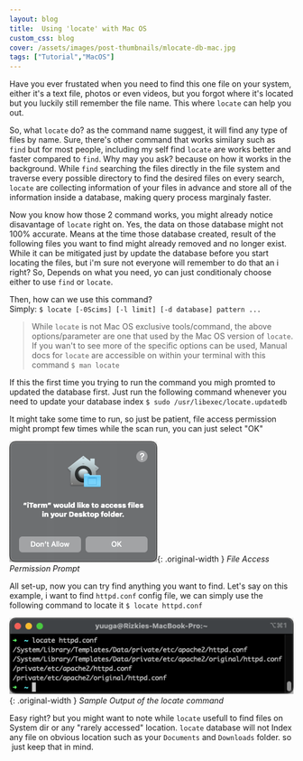 ```yaml
---
layout: blog
title:  Using 'locate' with Mac OS
custom_css: blog
cover: /assets/images/post-thumbnails/mlocate-db-mac.jpg
tags: ["Tutorial","MacOS"]
---
```


Have you ever frustated when you need to find this one file on your system, either it's a text file, photos or even videos, but you forgot where it's located but you luckily still remember the file name. This where `locate` can help you out.  
  
So, what `locate` do? as the command name suggest, it will find any type of files by name. Sure, there's other command that works similary such as `find` but for most people, including my self find `locate` are works better and faster compared to `find`. Why may you ask? because on how it works in the background. While `find` searching the files directly in the file system and traverse every possible directory to find the desired files on every search, `locate` are collecting information of your files in advance and store all of the information inside a database, making query process marginaly faster.  
  
Now you know how those 2 command works, you might already notice disavantage of `locate` right on. Yes, the data on those database might not 100% accurate. Means at the time those database created, result of the following files you want to find might already removed and no longer exist. While it can be mitigated just by update the database before you start locating the files, but i'm sure not everyone will remember to do that an i right? So, Depends on what you need, yo can just conditionaly choose either to use `find` or `locate`.

Then, how can we use this command?  
Simply: `$ locate [-0Scims] [-l limit] [-d database] pattern ...`

> While `locate` is not Mac OS exclusive tools/command, the above options/parameter are one that used by the Mac OS version of `locate`. If you wan't to see more of the specific options can be used, Manual docs for `locate` are accessible on within your terminal with this command `$ man locate`

If this the first time you trying to run the command you migh promted to updated the database first. Just run the following command whenever you need to update your database index `$ sudo /usr/libexec/locate.updatedb`  
  
It might take some time to run, so just be patient, file access permission might prompt few times while the scan run, you can just select "OK"

![File Access Permission Prompt](/assets/images/posts/macos-mlocate/Screen-Shot-2022-08-13-at-1.34.52-1.png){: .original-width }
*File Access Permission Prompt*

All set-up, now you can try find anything you want to find. Let's say on this example, i want to find `httpd.conf` config file, we can simply use the following command to locate it `$ locate httpd.conf`

![Sample Output of the locate command](/assets/images/posts/macos-mlocate/Screen-Shot-2022-08-13-at-1.57.38.png){: .original-width }
*Sample Output of the locate command*

Easy right? but you might want to note while `locate` usefull to find files on System dir or any "rarely accessed" location. `locate` database will not Index any file on obvious location such as your `Documents` and `Downloads` folder. so  just keep that in mind.